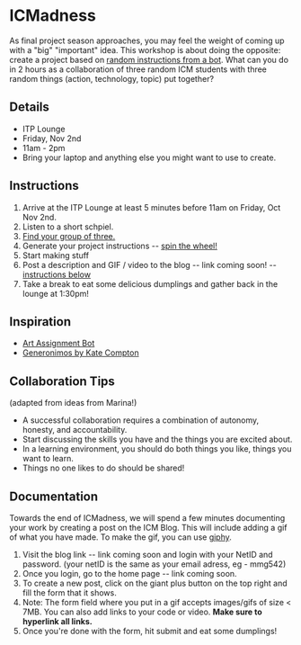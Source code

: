 # ICMadness

As final project season approaches, you may feel the weight of coming up with a "big" "important" idea. This workshop is about doing the opposite: create a project based on [random instructions from a bot](https://itpnyu.github.io/ICMadness-2018/). What can you do in 2 hours as a collaboration of three random ICM students with three random things (action, technology, topic) put together?

## Details
* ITP Lounge
* Friday, Nov 2nd
* 11am - 2pm
* Bring your laptop and anything else you might want to use to create.

## Instructions
1. Arrive at the ITP Lounge at least 5 minutes before 11am on Friday, Oct Nov 2nd.
2. Listen to a short schpiel.
3. [Find your group of three.](https://itpnyu.github.io/ICMadness-2018/groups/)
4. Generate your project instructions -- [spin the wheel!](https://itpnyu.github.io/ICMadness-2018/spin/)
5. Start making stuff
7. Post a description and GIF / video to the blog -- link coming soon! -- [instructions below](#documentation)
7. Take a break to eat some delicious dumplings and gather back in the lounge at 1:30pm!

## Inspiration
* [Art Assignment Bot](https://twitter.com/artassignbot)
* [Generonimos by Kate Compton](http://www.galaxykate.com/generominos)

## Collaboration Tips
(adapted from ideas from Marina!)
* A successful collaboration requires a combination of autonomy, honesty, and accountability.
* Start discussing the skills you have and the things you are excited about.
* In a learning environment, you should do both things you like, things you want to learn.
* Things no one likes to do should be shared! 

## Documentation
Towards the end of ICMadness, we will spend a few minutes documenting your work by creating a post on the ICM Blog. This will include adding a gif of what you have made. To make the gif, you can use [giphy](https://giphy.com/create/gifmaker). 

1. Visit the blog link -- link coming soon and login with your NetID and password. (your netID is the same as your email adress, eg - mmg542)
1. Once you login, go to the home page -- link coming soon.
1. To create a new post, click on the giant plus button on the top right and fill the form that it shows.
1. Note: The form field where you put in a gif accepts images/gifs of size < 7MB. You can also add links to your code or video. **Make sure to hyperlink all links.**
1. Once you're done with the form, hit submit and eat some dumplings!
